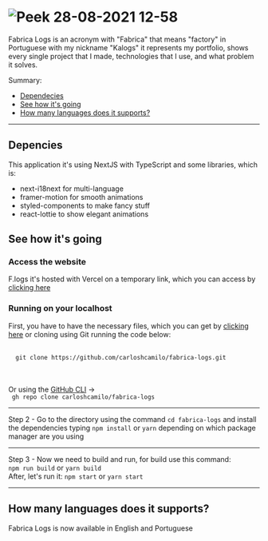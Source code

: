 # ![Peek 28-08-2021 12-58](https://user-images.githubusercontent.com/68122899/131223717-7753641b-8799-45a4-b114-484857eed2fe.gif)

Fabrica Logs is an acronym with "Fabrica" that means "factory" in Portuguese with my nickname "Kalogs" it represents my portfolio, shows every single project that I made, technologies that I use, and what problem it solves.

Summary:
<ul>
  <li><a href="#dependecies">Dependecies</a></li>
  <li><a href="#how-its-going">See how it's going</a></li>
  <li><a href="#languages">How many languages does it supports?</a></li>
</ul>

<hr>

<h2 id="dependecies"> Depencies </h2>
This application it's using NextJS with TypeScript and some libraries, which is:

+ next-i18next for multi-language
+ framer-motion for smooth animations
+ styled-components to make fancy stuff
+ react-lottie to show elegant animations

<h2 id="how-its-going"> See how it's going </h2>

### Access the website
F.logs it's hosted with Vercel on a temporary link, which you can access by <a href="https://fabrica-logs-sepia.vercel.app" target="_blank">clicking here</a>

### Running on your localhost

First, you have to have the necessary files, which you can get by <a href="https://github.com/carloshcamilo/fabrica-logs/archive/refs/heads/main.zip">clicking here</a> or cloning using Git running the code below:
<br>
<br>
```
  git clone https://github.com/carloshcamilo/fabrica-logs.git
```
<br>
<br>
Or using the <a href="https://cli.github.com/">GitHub CLI</a> ->
<code>
 gh repo clone carloshcamilo/fabrica-logs
</code>

<hr>
Step 2 - Go to the directory using the command <code>cd fabrica-logs</code> and install the dependencies typing <code>npm install</code> or <code>yarn</code> depending on which package manager are you using
<hr>
Step 3 - Now we need to build and run, for build use this command: <br>
<span><code>npm run build</code> or <code>yarn build</code></span>
<br>
After, let's run it: <span><code>npm start</code> or <code>yarn start</code></span>
<hr>

<h2 id="languages"> How many languages does it supports?</h2>
  
Fabrica Logs is now available in English and Portuguese
